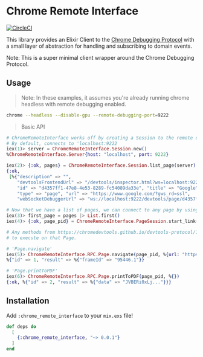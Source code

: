 # Chrome Remote Interface

[![CircleCI](https://img.shields.io/circleci/project/github/andrewvy/chrome-remote-interface.svg)](https://circleci.com/gh/andrewvy/chrome-remote-interface)

This library provides an Elixir Client to the [Chrome Debugging Protocol](https://chromedevtools.github.io/devtools-protocol/) with
a small layer of abstraction for handling and subscribing to domain events.

Note: This is a super minimal client wrapper around the Chrome Debugging Protocol.

## Usage

> Note: In these examples, it assumes you're already running chrome headless with remote debugging enabled.

```bash
chrome --headless --disable-gpu --remote-debugging-port=9222
```

> Basic API

```elixir
# ChromeRemoteInterface works off by creating a Session to the remote debugging port.
# By default, connects to 'localhost:9222
iex(1)> server = ChromeRemoteInterface.Session.new()
%ChromeRemoteInterface.Server{host: "localhost", port: 9222}

iex(2)> {:ok, pages} = ChromeRemoteInterface.Session.list_page(server)
{:ok,
 [%{"description" => "",
    "devtoolsFrontendUrl" => "/devtools/inspector.html?ws=localhost:9222/devtools/page/d4357ff1-47e8-4e53-8289-fc54089da33e",
    "id" => "d4357ff1-47e8-4e53-8289-fc54089da33e", "title" => "Google",
    "type" => "page", "url" => "https://www.google.com/?gws_rd=ssl",
    "webSocketDebuggerUrl" => "ws://localhost:9222/devtools/page/d4357ff1-47e8-4e53-8289-fc54089da33e"}]}

# Now that we have a list of pages, we can connect to any page by using their 'webSocketDebuggerUrl'
iex(3)> first_page = pages |> List.first()
iex(4)> {:ok, page_pid} = ChromeRemoteInterface.PageSession.start_link(first_page)

# Any methods from https://chromedevtools.github.io/devtools-protocol/1-2/ should be available
# to execute on that Page.

# 'Page.navigate'
iex(5)> ChromeRemoteInterface.RPC.Page.navigate(page_pid, %{url: "https://google.com"})
%{"id" => 1, "result" => %{"frameId" => "95446.1"}}

# 'Page.printToPDF'
iex(6)> ChromeRemoteInterface.RPC.Page.printToPDF(page_pid, %{})
{:ok, %{"id" => 2, "result" => %{"data" => "JVBERi0xLj..."}}}
```

## Installation

Add `:chrome_remote_interface` to your `mix.exs` file!

```elixir
def deps do
  [
    {:chrome_remote_interface, "~> 0.0.1"}
  ]
end
```

